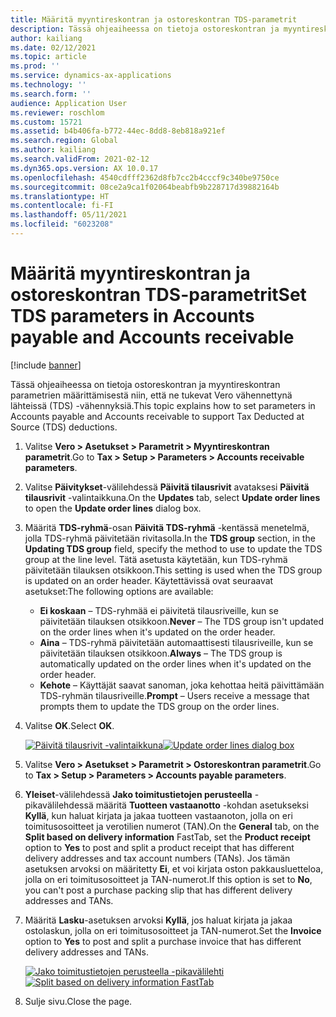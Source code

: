 ```yaml
---
title: Määritä myyntireskontran ja ostoreskontran TDS-parametrit
description: Tässä ohjeaiheessa on tietoja ostoreskontran ja myyntireskontran parametrien määrittämisestä niin, että ne tukevat Vero vähennettynä lähteissä (TDS) -vähennyksiä.
author: kailiang
ms.date: 02/12/2021
ms.topic: article
ms.prod: ''
ms.service: dynamics-ax-applications
ms.technology: ''
ms.search.form: ''
audience: Application User
ms.reviewer: roschlom
ms.custom: 15721
ms.assetid: b4b406fa-b772-44ec-8dd8-8eb818a921ef
ms.search.region: Global
ms.author: kailiang
ms.search.validFrom: 2021-02-12
ms.dyn365.ops.version: AX 10.0.17
ms.openlocfilehash: 4540cdfff2362d8fb7cc2b4cccf9c340be9750ce
ms.sourcegitcommit: 08ce2a9ca1f02064beabfb9b228717d39882164b
ms.translationtype: HT
ms.contentlocale: fi-FI
ms.lasthandoff: 05/11/2021
ms.locfileid: "6023208"
---
```

# <a name="set-tds-parameters-in-accounts-payable-and-accounts-receivable"></a><span data-ttu-id="d7430-103">Määritä myyntireskontran ja ostoreskontran TDS-parametrit</span><span class="sxs-lookup"><span data-stu-id="d7430-103">Set TDS parameters in Accounts payable and Accounts receivable</span></span>

[!include [banner](../includes/banner.md)]

<span data-ttu-id="d7430-104">Tässä ohjeaiheessa on tietoja ostoreskontran ja myyntireskontran parametrien määrittämisestä niin, että ne tukevat Vero vähennettynä lähteissä (TDS) -vähennyksiä.</span><span class="sxs-lookup"><span data-stu-id="d7430-104">This topic explains how to set parameters in Accounts payable and Accounts receivable to support Tax Deducted at Source (TDS) deductions.</span></span>

1. <span data-ttu-id="d7430-105">Valitse **Vero \> Asetukset \> Parametrit \> Myyntireskontran parametrit**.</span><span class="sxs-lookup"><span data-stu-id="d7430-105">Go to **Tax \> Setup \> Parameters \> Accounts receivable parameters**.</span></span>
2. <span data-ttu-id="d7430-106">Valitse **Päivitykset**-välilehdessä **Päivitä tilausrivit** avataksesi **Päivitä tilausrivit** -valintaikkuna.</span><span class="sxs-lookup"><span data-stu-id="d7430-106">On the **Updates** tab, select **Update order lines** to open the **Update order lines** dialog box.</span></span>
3. <span data-ttu-id="d7430-107">Määritä **TDS-ryhmä**-osan **Päivitä TDS-ryhmä** -kentässä menetelmä, jolla TDS-ryhmä päivitetään rivitasolla.</span><span class="sxs-lookup"><span data-stu-id="d7430-107">In the **TDS group** section, in the **Updating TDS group** field, specify the method to use to update the TDS group at the line level.</span></span> <span data-ttu-id="d7430-108">Tätä asetusta käytetään, kun TDS-ryhmä päivitetään tilauksen otsikkoon.</span><span class="sxs-lookup"><span data-stu-id="d7430-108">This setting is used when the TDS group is updated on an order header.</span></span> <span data-ttu-id="d7430-109">Käytettävissä ovat seuraavat asetukset:</span><span class="sxs-lookup"><span data-stu-id="d7430-109">The following options are available:</span></span>

    - <span data-ttu-id="d7430-110">**Ei koskaan** – TDS-ryhmää ei päivitetä tilausriveille, kun se päivitetään tilauksen otsikkoon.</span><span class="sxs-lookup"><span data-stu-id="d7430-110">**Never** – The TDS group isn't updated on the order lines when it's updated on the order header.</span></span>
    - <span data-ttu-id="d7430-111">**Aina** – TDS-ryhmä päivitetään automaattisesti tilausriveille, kun se päivitetään tilauksen otsikkoon.</span><span class="sxs-lookup"><span data-stu-id="d7430-111">**Always** – The TDS group is automatically updated on the order lines when it's updated on the order header.</span></span>
    - <span data-ttu-id="d7430-112">**Kehote** – Käyttäjät saavat sanoman, joka kehottaa heitä päivittämään TDS-ryhmän tilausriveille.</span><span class="sxs-lookup"><span data-stu-id="d7430-112">**Prompt** – Users receive a message that prompts them to update the TDS group on the order lines.</span></span>
4. <span data-ttu-id="d7430-113">Valitse **OK**.</span><span class="sxs-lookup"><span data-stu-id="d7430-113">Select **OK**.</span></span>

    <span data-ttu-id="d7430-114">[![Päivitä tilausrivit -valintaikkuna](./media/apac-ind-TDS-26.PNG)](./media/apac-ind-TDS-26.PNG)</span><span class="sxs-lookup"><span data-stu-id="d7430-114">[![Update order lines dialog box](./media/apac-ind-TDS-26.PNG)](./media/apac-ind-TDS-26.PNG)</span></span>

5. <span data-ttu-id="d7430-115">Valitse **Vero \> Asetukset \> Parametrit \> Ostoreskontran parametrit**.</span><span class="sxs-lookup"><span data-stu-id="d7430-115">Go to **Tax \> Setup \> Parameters \> Accounts payable parameters**.</span></span>
6. <span data-ttu-id="d7430-116">**Yleiset**-välilehdessä **Jako toimitustietojen perusteella** -pikavälilehdessä määritä **Tuotteen vastaanotto** -kohdan asetukseksi **Kyllä**, kun haluat kirjata ja jakaa tuotteen vastaanoton, jolla on eri toimitusosoitteet ja verotilien numerot (TAN).</span><span class="sxs-lookup"><span data-stu-id="d7430-116">On the **General** tab, on the **Split based on delivery information** FastTab, set the **Product receipt** option to **Yes** to post and split a product receipt that has different delivery addresses and tax account numbers (TANs).</span></span> <span data-ttu-id="d7430-117">Jos tämän asetuksen arvoksi on määritetty **Ei**, et voi kirjata oston pakkausluetteloa, jolla on eri toimitusosoitteet ja TAN-numerot.</span><span class="sxs-lookup"><span data-stu-id="d7430-117">If this option is set to **No**, you can't post a purchase packing slip that has different delivery addresses and TANs.</span></span>
7. <span data-ttu-id="d7430-118">Määritä **Lasku**-asetuksen arvoksi **Kyllä**, jos haluat kirjata ja jakaa ostolaskun, jolla on eri toimitusosoitteet ja TAN-numerot.</span><span class="sxs-lookup"><span data-stu-id="d7430-118">Set the **Invoice** option to **Yes** to post and split a purchase invoice that has different delivery addresses and TANs.</span></span>

    <span data-ttu-id="d7430-119">[![Jako toimitustietojen perusteella -pikavälilehti](./media/apac-ind-TDS-25.png)](./media/apac-ind-TDS-25.png)</span><span class="sxs-lookup"><span data-stu-id="d7430-119">[![Split based on delivery information FastTab](./media/apac-ind-TDS-25.png)](./media/apac-ind-TDS-25.png)</span></span>

8. <span data-ttu-id="d7430-120">Sulje sivu.</span><span class="sxs-lookup"><span data-stu-id="d7430-120">Close the page.</span></span>
